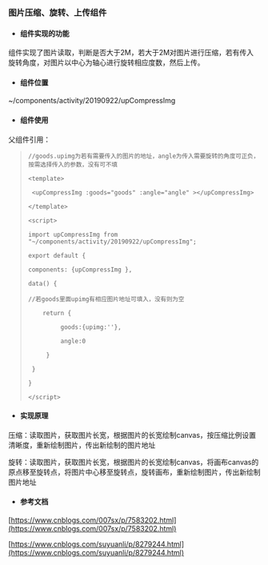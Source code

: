 ### 图片压缩、旋转、上传组件

* #### 组件实现的功能

组件实现了图片读取，判断是否大于2M，若大于2M对图片进行压缩，若有传入旋转角度，对图片以中心为轴心进行旋转相应度数，然后上传。

* #### 组件位置

~/components/activity/20190922/upCompressImg

* #### 组件使用

父组件引用：

> `//goods.upimg为若有需要传入的图片的地址，angle为传入需要旋转的角度可正负，按需选择传入的参数，没有可不填`
>
> `<template>`
>
> ```
>  <upCompressImg :goods="goods" :angle="angle" ></upCompressImg>
> ```
>
> `</template>`
>
> `<script>`
>
> `import upCompressImg from "~/components/activity/20190922/upCompressImg";`
>
> `export default {`
>
> ```
> components: {upCompressImg },
>
> data() {
>
> //若goods里面upimg有相应图片地址可填入，没有则为空
>
>     return {
>
>          goods:{upimg:''},
>
>          angle:0
>
>      }
>
>  }
> ```
>
> `}`
>
> `</script>`

* #### 实现原理

压缩：读取图片，获取图片长宽，根据图片的长宽绘制canvas，按压缩比例设置清晰度，重新绘制图片，传出新绘制的图片地址

旋转：读取图片，获取图片长宽，根据图片的长宽绘制canvas，将画布canvas的原点移至旋转点，将图片中心移至旋转点，旋转画布，重新绘制图片，传出新绘制图片地址

* #### 参考文档

[https://www.cnblogs.com/007sx/p/7583202.html](https://www.cnblogs.com/007sx/p/7583202.html)

[https://www.cnblogs.com/suyuanli/p/8279244.html](https://www.cnblogs.com/suyuanli/p/8279244.html)

#### 



